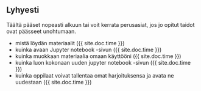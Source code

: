 ---
---
## Lyhyesti

Täältä pääset nopeasti alkuun tai voit kerrata perusasiat, jos jo opitut taidot ovat päässeet unohtumaan.

- mistä löydän materiaalit ({{ site.doc.time }})
- kuinka avaan Jupyter notebook -sivun ({{ site.doc.time }})
- kuinka muokkaan materiaalia omaan käyttööni ({{ site.doc.time }})
- kuinka luon kokonaan uuden jupyter notebook -sivun ({{ site.doc.time }})
- kuinka oppilaat voivat tallentaa omat harjoituksensa ja avata ne uudestaan ({{ site.doc.time }})
